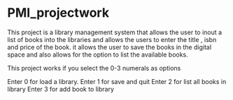 # PMI_projectwork
This project is a library management system that allows the user to inout a list of books into the libraries and allows the users to enter the
title , isbn and price of the book. it allows the user to save the books in the digital space and also allows for the option to list the available books.

This project works if you select the 0-3 numerals as options

Enter 0 for load a library.
Enter 1 for save and quit
Enter 2 for list all books in library
Enter 3 for add book to library
